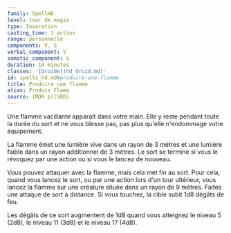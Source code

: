 ```yaml
---
family: SpellHD
level: tour de magie
type: Invocation
casting_time: 1 action
range: personnelle
components: V, S
verbal_component: V
somatic_component: S
duration: 10 minutes
classes: '[Druide](hd_druid.md)'
id: spells_hd.md#produire-une-flamme
title: Produire une flamme
alias: Produce Flame
source: (MDR p)(SRD)
---
```


Une flamme vacillante apparaît dans votre main. Elle y reste pendant toute la durée du sort et ne vous blesse pas, pas plus qu'elle n'endommage votre équipement.

La flamme émet une lumière vive dans un rayon de 3 mètres et une lumière faible dans un rayon additionnel de 3 mètres. Le sort se termine si vous le révoquez par une action ou si vous le lancez de nouveau.

Vous pouvez attaquer avec la flamme, mais cela met fin au sort. Pour cela, quand vous lancez le sort, ou par une action lors d'un tour ultérieur, vous lancez la flamme sur une créature située dans un rayon de 9 mètres. Faites une attaque de sort à distance. Si vous touchez, la cible subit 1d8 dégâts de feu.

Les dégâts de ce sort augmentent de 1d8 quand vous atteignez le niveau 5 (2d8), le niveau 11 (3d8) et le niveau 17 (4d8).

